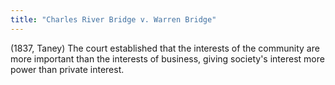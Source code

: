 ```yaml
---
title: "Charles River Bridge v. Warren Bridge"
---
```

(1837, Taney) The court established that the interests of the community are more important than the interests of business, giving society's interest more power than private interest.

